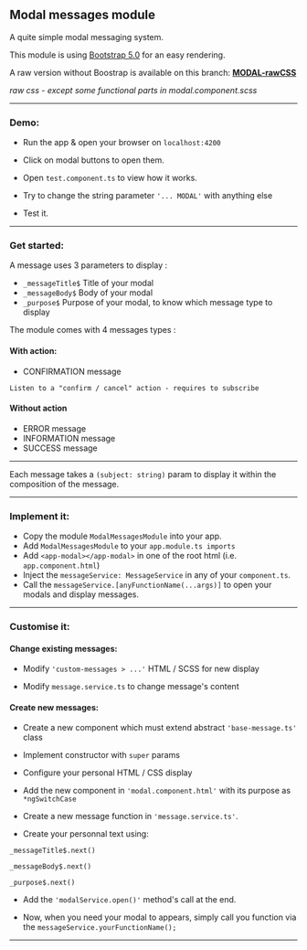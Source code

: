 ## Modal messages module

A quite simple modal messaging system.

This module is using [Bootstrap 5.0](https://getbootstrap.com/docs/5.0/getting-started/introduction/) for an easy rendering.

A raw version without Boostrap is available on this branch: [**MODAL-rawCSS**](https://github.com/LaurentLoi/Tool-Box/tree/MODAL-rawCSS)

*raw css - except some functional parts in modal.component.scss*

---

### Demo:

- Run the app & open your browser on `localhost:4200`

- Click on modal buttons to open them.

- Open `test.component.ts` to view how it works.

- Try to change the string parameter `'... MODAL'` with anything else

- Test it.

---

### Get started:

A message uses 3 parameters to display :
- `_messageTitle$` Title of your modal
- `_messageBody$` Body of your modal
- `_purpose$` Purpose of your modal, to know which message type to display


The module comes with 4 messages types :
#### With action: 
- CONFIRMATION message 

`Listen to a "confirm / cancel" action - requires to subscribe`

#### Without action
- ERROR message
- INFORMATION message
- SUCCESS message

---

Each message takes a `(subject: string)` param to display it within the composition of the message.

---

### Implement it:

- Copy the module `ModalMessagesModule` into your app.
- Add `ModalMessagesModule` to your `app.module.ts imports`
- Add `<app-modal></app-modal>` in one of the root html (i.e. `app.component.html`)
- Inject the `messageService: MessageService` in any of your `component.ts`.
- Call the `messageService.[anyFunctionName(...args)]` to open your modals and display messages.

---

### Customise it:


#### Change existing messages: 

- Modify `'custom-messages > ...'` HTML / SCSS for new display

- Modify `message.service.ts` to change message's content


#### Create new messages: 

- Create a new component which must extend abstract `'base-message.ts'` class

- Implement constructor with `super` params

- Configure your personal HTML / CSS display

- Add the new component in `'modal.component.html'` with its purpose as `*ngSwitchCase`

- Create a new message function in `'message.service.ts'`. 

- Create your personnal text using:
 ```
 _messageTitle$.next()
 
 _messageBody$.next()
 
 _purpose$.next()
```
- Add the `'modalService.open()'` method's call at the end.

- Now, when you need your modal to appears, simply call you function via the `messageService.yourFunctionName();`

---
